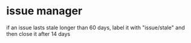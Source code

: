 # issue manager

if an issue lasts stale longer than 60 days, label it with "issue/stale" and then close it after 14 days
